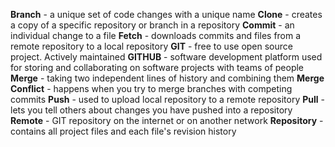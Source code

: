 **Branch** - a unique set of code changes with a unique name
**Clone** - creates a copy of a specific repository or branch in a repository
**Commit** - an individual change to a file
**Fetch** - downloads commits and files from a remote repository to a local repository
**GIT** - free to use open source project. Actively maintained
**GITHUB** - software development platform used for storing and collaborating on software projects with teams of people
**Merge** - taking two independent lines of history and combining them
**Merge Conflict** - happens when you try to merge branches with competing commits
**Push** - used to upload local repository to a remote repository
**Pull** - lets you tell others about changes you have pushed into a repository
**Remote** - GIT repository on the internet or on another network
**Repository** - contains all project files and each file's revision history
